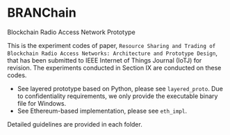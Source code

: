 # BRANChain
Blockchain Radio Access Network Prototype

This is the experiment codes of paper, `Resource Sharing and Trading of Blockchain Radio Access Networks: Architecture and Prototype Design`, that has been submitted to IEEE Internet of Things Journal (IoTJ) for revision.
The experiments conducted in Section IX are conducted on these codes.

- See layered prototype based on Python, please see `layered_proto`. Due to confidentiality requirements, we only provide the executable binary file for Windows.
- See Ethereum-based implementation, please see `eth_impl`.

Detailed guidelines are provided in each folder.
